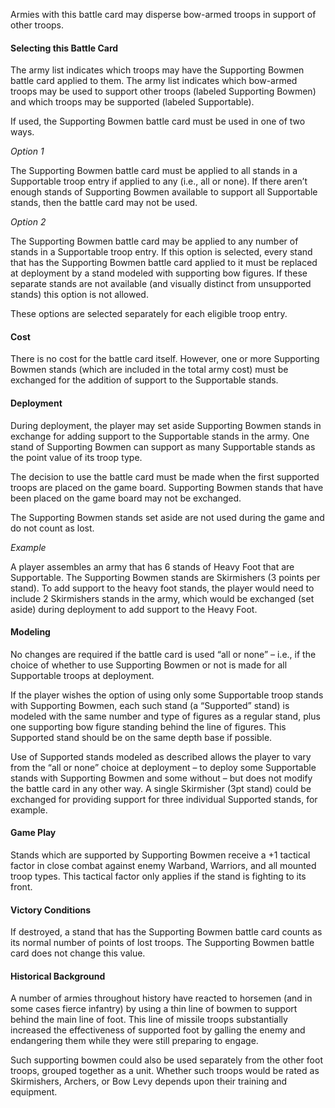 Armies with this battle card may disperse bow-armed troops in support of other troops.

#### Selecting this Battle Card
The army list indicates which troops may have the Supporting Bowmen battle card applied to them. The army list indicates which bow-armed troops may be used to support other
troops (labeled Supporting Bowmen) and which troops may be supported (labeled Supportable).

If used, the Supporting Bowmen battle card must be used in one of two ways.

*Option 1*

The Supporting Bowmen battle card must be applied to all stands in a Supportable troop entry if applied to any (i.e., all or none). If there aren’t enough stands
of Supporting Bowmen available to support all Supportable stands, then the battle card may not be used.

*Option 2*

The  Supporting Bowmen battle card may be applied to any number of stands in a Supportable troop entry. If this option is selected, every stand that has 
the Supporting Bowmen battle card applied to it must be replaced at deployment by a stand modeled with supporting bow figures.  If these separate stands 
are not available (and visually distinct from unsupported stands) this option is not allowed.

These options are selected separately for each eligible troop entry.

#### Cost
There is no cost for the battle card itself. However, one or more Supporting Bowmen stands (which are included in the total army cost) must be exchanged for 
the addition of support to the Supportable stands. 

#### Deployment
During deployment, the player may set aside Supporting Bowmen stands in exchange for adding support to the Supportable stands in the army. One stand of Supporting 
Bowmen can support as many Supportable stands as the point value of its troop type. 

The decision to use the battle card must be made when the first supported troops are placed on the game board. Supporting Bowmen stands that have been placed on 
the game board may not be exchanged.

The Supporting Bowmen stands set aside are not used during the game and do not count as lost.

*Example*

A player assembles an army that has 6 stands of Heavy Foot that are Supportable. The Supporting Bowmen stands are Skirmishers (3 points per stand). To add support 
to the heavy foot stands, the player would need to include 2 Skirmishers stands in the army, which would be exchanged (set aside) during deployment to add support 
to the Heavy Foot.

#### Modeling
No changes are required if the battle card is used “all or none” – i.e., if the choice of whether to use Supporting Bowmen or not is made for all Supportable troops
at deployment.

If the player wishes the option of using only some Supportable troop stands with Supporting Bowmen, each such stand (a “Supported” stand) is modeled with the same number 
and type of figures as a regular stand, plus one supporting bow figure standing behind the line of figures.  This Supported stand should be on the same depth base if possible.

Use of Supported stands modeled as described allows the player to vary from the “all or none” choice at deployment – to deploy some Supportable stands with Supporting Bowmen 
and some without – but does not modify the battle card in any other way.  A single Skirmisher (3pt stand) could be exchanged for providing support for three individual 
Supported stands, for example.

#### Game Play
Stands which are supported by Supporting Bowmen receive a +1 tactical factor in close combat against enemy Warband, Warriors, and all mounted troop types. This tactical 
factor only applies if the stand is fighting to its front.

#### Victory Conditions
If destroyed, a stand that has the Supporting Bowmen battle card counts as its normal number of points of lost troops. The Supporting Bowmen battle card does not change this value.

#### Historical Background
A number of armies throughout history have reacted to horsemen (and in some cases fierce infantry) by using a thin line of bowmen to support behind the main line of foot.
This line of missile troops substantially increased the effectiveness of supported foot by galling the enemy and endangering them while they were still preparing to engage.

Such supporting bowmen could also be used separately from the other foot troops, grouped together as a unit.  Whether such troops would be rated as Skirmishers, Archers, or
Bow Levy depends upon their training and equipment.
